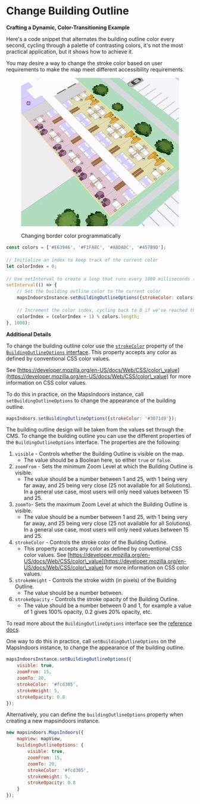 # Change Building Outline

**Crafting a Dynamic, Color-Transitioning Example**

Here's a code snippet that alternates the building outline color every second, cycling through a palette of contrasting colors, it's not the most practical application, but it shows how to achieve it.

You may desire a way to change the stroke color based on user requirements to make the map meet different accessibility requirements.

<figure><img src="../../.gitbook/assets/stroke_color.gif" alt=""><figcaption><p>Changing border color programmatically</p></figcaption></figure>

```javascript
const colors = ['#E63946', '#F1FA8C', '#A8DADC', '#457B9D'];

// Initialize an index to keep track of the current color
let colorIndex = 0;

// Use setInterval to create a loop that runs every 1000 milliseconds (1 second)
setInterval(() => {
    // Set the building outline color to the current color
    mapsIndoorsInstance.setBuildingOutlineOptions({strokeColor: colors[colorIndex]});

    // Increment the color index, cycling back to 0 if we've reached the end of the colors array
    colorIndex = (colorIndex + 1) % colors.length;
}, 1000);
```

**Additional Details**

To change the building outline color use the [`strokeColor`](https://developer.mozilla.org/en-US/docs/Web/CSS/color\_value) property of the [`BuildingOutlineOptions` interface](https://app.mapsindoors.com/mapsindoors/js/sdk/latest/docs/BuildingOutlineOptions.html). This property accepts any color as defined by conventional CSS color values.&#x20;

See [https://developer.mozilla.org/en-US/docs/Web/CSS/color\_value](https://developer.mozilla.org/en-US/docs/Web/CSS/color\_value) for more information on CSS color values.

To do this in practice, on the MapsIndoors instance, call `setBuildingOutlineOptions` to change the appearance of the building outline.

```javascript
mapsIndoors.setBuildingOutlineOptions({strokeColor: '#3071d9'});
```

The building outline design will be taken from the values set through the CMS. To change the building outline you can use the different properties of the `BuildingOutlineOptions` interface. The properties are the following:

1. `visible` - Controls whether the Building Outline is visible on the map.
   * The value should be a Boolean here, so either `true` or `false`.
2. `zoomFrom` - Sets the minimum Zoom Level at which the Building Outline is visible.
   * The value should be a number between 1 and 25, with 1 being very far away, and 25 being very close (25 not available for all Solutions). In a general use case, most users will only need values between 15 and 25.
3. `zoomTo`- Sets the maximum Zoom Level at which the Building Outline is visible.
   * The value should be a number between 1 and 25, with 1 being very far away, and 25 being very close (25 not available for all Solutions). In a general use case, most users will only need values between 15 and 25.
4. `strokeColor` - Controls the stroke color of the Building Outline.
   * This property accepts any color as defined by conventional CSS color values. See [https://developer.mozilla.org/en-US/docs/Web/CSS/color\_value](https://developer.mozilla.org/en-US/docs/Web/CSS/color\_value) for more information on CSS color values.
5. `strokeWeight` - Controls the stroke width (in pixels) of the Building Outline.
   * The value should be a number between.
6. `strokeOpacity` - Controls the stroke opacity of the Building Outline.
   * The value should be a number between 0 and 1, for example a value of 1 gives 100% opacity, 0.2 gives 20% opacity, etc.

To read more about the `BuildingOutlineOptions` interface see the [reference docs](https://app.mapsindoors.com/mapsindoors/js/sdk/latest/docs/BuildingOutlineOptions.html).

One way to do this in practice, call `setBuildingOutlineOptions` on the MapsIndoors instance, to change the appearance of the building outline.

```javascript
mapsIndoorsInstance.setBuildingOutlineOptions({
    visible: true,
    zoomFrom: 15,
    zoomTo: 20,
    strokeColor: '#fcd305',
    strokeWeight: 5,
    strokeOpacity: 0.8
});
```

Alternatively, you can define the `buildingOutlineOptions` property when creating a new mapsindoors instance.

```javascript
new mapsindoors.MapsIndoors({
    mapView: mapView,
    buildingOutlineOptions: {
        visible: true,
        zoomFrom: 15,
        zoomTo: 20,
        strokeColor: '#fcd305',
        strokeWeight: 5,
        strokeOpacity: 0.8
    }
});
```

[\
](https://docs.mapsindoors.com/display-language)
